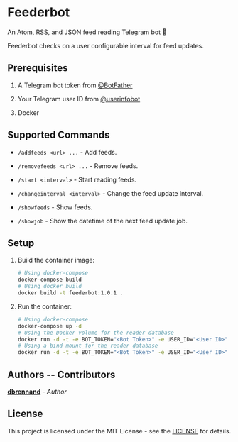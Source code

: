 # Feederbot

An Atom, RSS, and JSON feed reading Telegram bot 🤖

Feederbot checks on a user configurable interval for feed updates.

## Prerequisites

1. A Telegram bot token from [@BotFather](https://t.me/botfather)

2. Your Telegram user ID from [@userinfobot](https://t.me/userinfobot)

3. Docker

## Supported Commands

* `/addfeeds <url> ...` - Add feeds.

* `/removefeeds <url> ...` - Remove feeds.

* `/start <interval>` - Start reading feeds.

* `/changeinterval <interval>` - Change the feed update interval.

* `/showfeeds` - Show feeds.

* `/showjob` - Show the datetime of the next feed update job.

## Setup

1. Build the container image:

    ```bash
    # Using docker-compose
    docker-compose build
    # Using docker build
    docker build -t feederbot:1.0.1 .
    ```

2. Run the container:

    ```bash
    # Using docker-compose
    docker-compose up -d
    # Using the Docker volume for the reader database
    docker run -d -t -e BOT_TOKEN="<Bot Token>" -e USER_ID="<User ID>" --name feederbot feederbot:1.0.1
    # Using a bind mount for the reader database
    docker run -d -t -e BOT_TOKEN="<Bot Token>" -e USER_ID="<User ID>" -v /path/to/store/db:/usr/src/app/reader --name feederbot feederbot:1.0.1
    ```

## Authors -- Contributors

[**dbrennand**](https://github.com/dbrennand) - *Author*

## License

This project is licensed under the MIT License - see the [LICENSE](LICENSE) for details.
